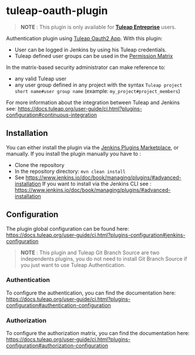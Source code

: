 # tuleap-oauth-plugin

> **NOTE** : This plugin is only available for **[Tuleap Entreprise](https://docs.tuleap.org/user-guide/tuleap-entreprise.html#tuleap-enterprise)** users.

Authentication plugin using [Tuleap Oauth2 App](https://docs.tuleap.org/user-guide/oauth2.html#oauth2-and-openidconnect).
With this plugin:

 - User can be logged in Jenkins by using his Tuleap credentials.
 - Tuleap defined user groups can be used in the [Permission Matrix](https://plugins.jenkins.io/matrix-auth/)

In the matrix-based security administrator can make reference to:

 -  any valid Tuleap user
 -  any user group defined in any project with the syntax `Tuleap project short name#user group name` (example: `my_project#project_members`)

For more information about the integration between Tuleap and Jenkins see: https://docs.tuleap.org/user-guide/ci.html?plugins-configuration#continuous-integration

## Installation
You can either install the plugin via the [Jenkins Plugins Marketplace](https://www.jenkins.io/doc/book/managing/plugins/#from-the-web-ui), or manually.
If you install the plugin manually you have to :
 - Clone the repository
 - In the repository directory: ``` mvn clean install ```
 - See https://www.jenkins.io/doc/book/managing/plugins/#advanced-installation
If you want to install via the Jenkins CLI see : https://www.jenkins.io/doc/book/managing/plugins/#advanced-installation

## Configuration

The plugin global configuration can be found here: https://docs.tuleap.org/user-guide/ci.html?plugins-configuration#jenkins-configuration

> **NOTE** : This plugin and Tuleap Git Branch Source are two independents plugins, you do not need to install Git Branch Source if you just want to use Tuleap Authentication.

### Authentication

To configure the authentication, you can find the documentation here: https://docs.tuleap.org/user-guide/ci.html?plugins-configuration#authentication-configuration

### Authorization

To configure the authorization matrix, you can find the documentation here: https://docs.tuleap.org/user-guide/ci.html?plugins-configuration#authorization-configuration
